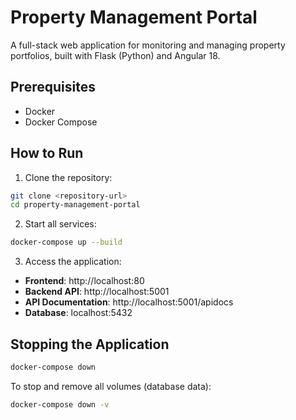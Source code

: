 # Property Management Portal

A full-stack web application for monitoring and managing property portfolios, built with Flask (Python) and Angular 18.

## Prerequisites

- Docker
- Docker Compose

## How to Run

1. Clone the repository:
```bash
git clone <repository-url>
cd property-management-portal
```

2. Start all services:
```bash
docker-compose up --build
```

3. Access the application:
- **Frontend**: http://localhost:80
- **Backend API**: http://localhost:5001
- **API Documentation**: http://localhost:5001/apidocs
- **Database**: localhost:5432

## Stopping the Application

```bash
docker-compose down
```

To stop and remove all volumes (database data):
```bash
docker-compose down -v
```
